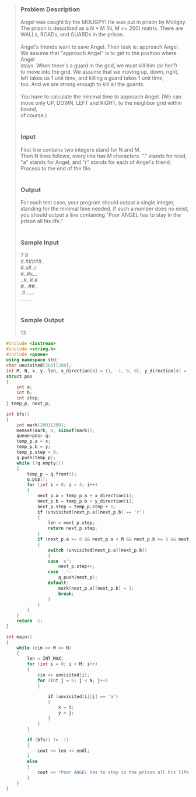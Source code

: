 >### Problem Description<br>
>Angel was caught by the MOLIGPY! He was put in prison by Moligpy. <br>
>The prison is described as a N * M (N, M <= 200) matrix. There are<br>
>WALLs, ROADs, and GUARDs in the prison.<br>
><br>
>Angel's friends want to save Angel. Their task is: approach Angel.<br>
>We assume that "approach Angel" is to get to the position where Angel<br>
>stays. When there's a guard in the grid, we must kill him (or her?)<br>
>to move into the grid. We assume that we moving up, down, right, <br>
>left takes us 1 unit time, and killing a guard takes 1 unit time, <br>
>too. And we are strong enough to kill all the guards.<br>
><br>
>You have to calculate the minimal time to approach Angel. (We can <br>
>move only UP, DOWN, LEFT and RIGHT, to the neighbor grid within bound,<br>
>of course.)<br>
> <br>
>### Input<br>
>First line contains two integers stand for N and M.<br>
>Then N lines follows, every line has M characters. "." stands for road, "a" stands for Angel, and "r" stands for each of Angel's friend.<br>
>Process to the end of the file.<br>
> <br>
>### Output<br>
>For each test case, your program should output a single integer, standing for the minimal time needed. If such a number does no exist, you should output a line containing "Poor ANGEL has to stay in the prison all his life."<br>
> <br>
>### Sample Input<br>
>7 8<br>
>#.#####.<br>
>#.a#..r.<br>
>#..#x...<br>
>..#..#.#<br>
>#...##..<br>
>.#......<br>
>........<br>
> <br>
>### Sample Output<br>
>13<br>

```cpp
#include <iostream>
#include <string.h>
#include <queue>
using namespace std;
char unvisited[200][200];
int M, N, x, y, len, x_direction[4] = {1, -1, 0, 0}, y_direction[4] = {0, 0, 1, -1};
struct pos
{
    int a;
    int b;
    int step;
} temp_p, next_p;

int bfs()
{
    int mark[200][200];
    memset(mark, 0, sizeof(mark));
    queue<pos> q;
    temp_p.a = x;
    temp_p.b = y;
    temp_p.step = 0;
    q.push(temp_p);
    while (!q.empty())
    {
        temp_p = q.front();
        q.pop();
        for (int i = 0; i < 4; i++)
        {
            next_p.a = temp_p.a + x_direction[i];
            next_p.b = temp_p.b + y_direction[i];
            next_p.step = temp_p.step + 1;
            if (unvisited[next_p.a][next_p.b] == 'r')
            {
                len = next_p.step;
                return next_p.step;
            }
            if (next_p.a >= 0 && next_p.a < M && next_p.b >= 0 && next_p.b < N && mark[next_p.a][next_p.b] == 0)
            {
                switch (unvisited[next_p.a][next_p.b])
                {
                case 'x':
                    next_p.step++;
                case '.':
                    q.push(next_p);
                default:
                    mark[next_p.a][next_p.b] = 1;
                    break;
                }
            }
        }
    }
    return -1;
}

int main()
{
    while (cin >> M >> N)
    {
        len = INT_MAX;
        for (int i = 0; i < M; i++)
        {
            cin >> unvisited[i];
            for (int j = 0; j < N; j++)
            {

                if (unvisited[i][j] == 'a')
                {
                    x = i;
                    y = j;
                }
            }
        }

        if (bfs() != -1)
        {
            cout << len << endl;
        }
        else
        {
            cout << "Poor ANGEL has to stay in the prison all his life." << endl;
        }
    }
}
```
